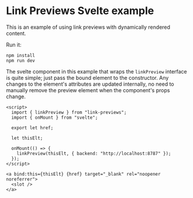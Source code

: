 # Link Previews Svelte example

This is an example of using link previews with dynamically rendered content.

Run it:

```
npm install
npm run dev
```

The svelte component in this example that wraps the `linkPreview` interface is quite simple; just pass the bound element to the constructor. Any changes to the element's attributes are updated internally, no need to manually remove the preview element when the component's props change.

```svelte
<script>
  import { linkPreview } from "link-previews";
  import { onMount } from "svelte";

  export let href;

  let thisElt;

  onMount(() => {
    linkPreview(thisElt, { backend: "http://localhost:8787" });
  });
</script>

<a bind:this={thisElt} {href} target="_blank" rel="noopener noreferrer">
  <slot />
</a>
```
